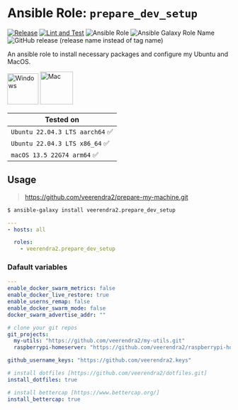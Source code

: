 # Ansible Role: `prepare_dev_setup`

[![Release](https://github.com/veerendra2/ansible-role-prepare_dev_setup/actions/workflows/release.yml/badge.svg)](https://github.com/veerendra2/ansible-role-prepare_dev_setup/actions/workflows/release.yml)
[![Lint and Test](https://github.com/veerendra2/ansible-role-prepare_dev_setup/actions/workflows/tests.yml/badge.svg)](https://github.com/veerendra2/ansible-role-prepare_dev_setup/actions/workflows/tests.yml)
![Ansible Role](https://img.shields.io/ansible/role/d/63075)
![Ansible Galaxy Role Name](https://img.shields.io/ansible/role/63075)
![GitHub release (release name instead of tag name)](https://img.shields.io/github/v/release/veerendra2/ansible-role-prepare_dev_setup?include_prereleases&style=plastic)

An ansible role to install necessary packages and configure my Ubuntu and MacOS.

<img src="https://user-images.githubusercontent.com/8393701/248329468-ed036c98-08e7-4ee6-99ef-d5cef2e48a95.png" alt="Windows" width="70"/> <img src="https://user-images.githubusercontent.com/8393701/248331160-ae1cd8f6-7c4b-483b-9799-6b44ed3f30f2.png" alt="Mac" width="74"/>

| Tested on |
| --------- |
| `Ubuntu 22.04.3 LTS aarch64` :white_check_mark: |
| `Ubuntu 22.04.3 LTS x86_64` :white_check_mark: |
| `macOS 13.5 22G74 arm64` :white_check_mark:|


## Usage

> https://github.com/veerendra2/prepare-my-machine.git

```bash
$ ansible-galaxy install veerendra2.prepare_dev_setup
```
```yaml
---
- hosts: all

  roles:
    - veerendra2.prepare_dev_setup
```
### Dafault variables
```yaml
---
enable_docker_swarm_metrics: false
enable_docker_live_restore: true
enable_userns_remap: false
enable_docker_swarm_mode: false
docker_swarm_advertise_addr: ""

# clone your git repos
git_projects:
  my-utils: "https://github.com/veerendra2/my-utils.git"
  raspberrypi-homeserver: "https://github.com/veerendra2/raspberrypi-homeserver.git"

github_username_keys: "https://github.com/veerendra2.keys"

# install dotfiles [https://github.com/veerendra2/dotfiles.git]
install_dotfiles: true

# install bettercap [https://www.bettercap.org/]
install_bettercap: true
```
